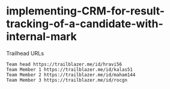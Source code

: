 # implementing-CRM-for-result-tracking-of-a-candidate-with-internal-mark
Trailhead URLs

	Team head https://trailblazer.me/id/hravi56
	Team Member 1 https://trailblazer.me/id/kalas51
	Team Member 2 https://trailblazer.me/id/maham144
	Team Member 3 https://trailblazer.me/id/rocgn
